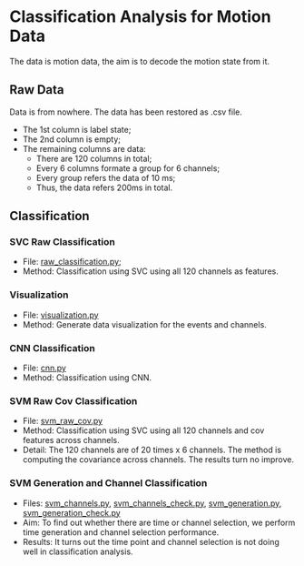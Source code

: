 # Classification Analysis for Motion Data

The data is motion data, the aim is to decode the motion state from it.

## Raw Data

Data is from nowhere.
The data has been restored as .csv file.

- The 1st column is label state;
- The 2nd column is empty;
- The remaining columns are data:
  - There are 120 columns in total;
  - Every 6 columns formate a group for 6 channels;
  - Every group refers the data of 10 ms;
  - Thus, the data refers 200ms in total.

## Classification

### SVC Raw Classification

- File: [raw_classification.py](./raw_classification.py);
- Method: Classification using SVC using all 120 channels as features.

### Visualization

- File: [visualization.py](./visualization.py)
- Method: Generate data visualization for the events and channels.

### CNN Classification

- File: [cnn.py](./cnn.py)
- Method: Classification using CNN.

### SVM Raw Cov Classification

- File: [svm_raw_cov.py](./svm_raw_cov.py)
- Method: Classification using SVC using all 120 channels and cov features across channels.
- Detail: The 120 channels are of 20 times x 6 channels.
  The method is computing the covariance across channels.
  The results turn no improve.

### SVM Generation and Channel Classification

- Files: [svm_channels.py](./svm_channels.py), [svm_channels_check.py](./svm_channels_check.py), [svm_generation.py](./svm_channels.py), [svm_generation_check.py](./svm_channels_check.py)
- Aim: To find out whether there are time or channel selection, we perform time generation and channel selection performance.
- Results: It turns out the time point and channel selection is not doing well in classification analysis.

